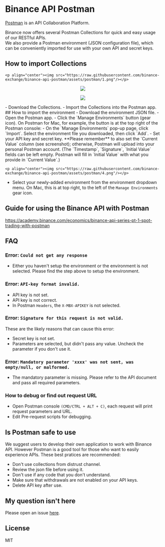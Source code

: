 # Binance API Postman

[Postman](https://getpostman.com) is an API Collaboration Platform.

Binance now offers several Postman Collections for quick and easy usage of our RESTful APIs. <br>
We also provide a Postman environment (JSON configuration file), which can be conveniently imported for use with your own API and secret keys.

## How to import Collections

    <p align="center"><img src="https://raw.githubusercontent.com/binance-exchange/binance-api-postman/assets/postman/1.png"/></p>
   <p align="center"><img src="https://raw.githubusercontent.com/binance-exchange/binance-api-postman/assets/postman/2.png"/></p>
    <p align="center"><img src="https://raw.githubusercontent.com/binance-exchange/binance-api-postman/assets/postman/3.png"/></p>
- Download the Collections.
- Import the Collections into the Postman app.
## How to import the environment
- Download the environment JSON file.
- Open the Postman app.
- Click the `Manage Environments` button (gear icon). On Postman for Mac, for example, the button is at the top right of the Postman console:
- On the `Manage Environments` pop-up page, click `Import`. Select the environment file you downloaded, then click `Add`.
- Set your API key and secret key. **Please remember** to also set the `Current Value` column (see screenshot); otherwise, Postman will upload into your personal Postman account. (The `Timestamp`, `Signature`, `Initial Value` fields can be left empty. Postman will fill in `Initial Value` with what you provide in `Current Value`.)
    
    <p align="center"><img src="https://raw.githubusercontent.com/binance-exchange/binance-api-postman/assets/postman/4.png"/></p>
- Select your newly-added environment from the environment dropdown menu. On Mac, this is at top right, to the left of the `Manage Environments` gear icon.

## Guide for using the Binance API with Postman

https://academy.binance.com/economics/binance-api-series-pt-1-spot-trading-with-postman

## FAQ
### Error: `Could not get any response`
- Either you haven't setup the environment or the environment is not selected. Please find the step above to setup the environment.

### Error: `API-key format invalid.`
- API key is not set.
- API key is not correct.
- In Postman `Headers`, the `X-MBX-APIKEY` is not selected.

### Error: `Signature for this request is not valid.`
These are the likely reasons that can cause this error:
- Secret key is not set.
- Parameters are selected, but didn't pass any value. Uncheck the parameter if you don't use it.

### Error: `Mandatory parameter 'xxxx' was not sent, was empty/null, or malformed.`
- The mandatory parameter is missing. Please refer to the API document and pass all required parameters.

### How to debug or find out request URL
- Open Postman console `(CMD/CTRL + ALT + C)`, each request will print request parameters and URL.
- Edit Pre-request scripts for debugging.

## Is Postman safe to use
We suggest users to develop their own application to work with Binance API. However Postman is a good tool for those who want to easily experience APIs. These best pratices are recommended:

- Don't use collections from distrust channel.
- Review the json file before using it.
- Don't use if any code that you don't understand.
- Make sure that withdrawals are not enabled on your API keys. 
- Delete API key after use. 

## My question isn't here
Please open an issue [here](https://github.com/binance-exchange/binance-api-postman/issues).

## License
MIT
